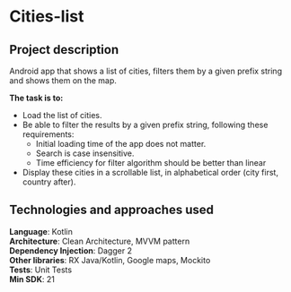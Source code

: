 # Cities-list

## Project description

Android app that shows a list of cities, filters them by a given prefix string and shows them on the map.

**The task is to:**
- Load the list of cities.
- Be able to filter the results by a given prefix string, following these requirements:
  - Initial loading time of the app does not matter.
  - Search is case insensitive.
  - Time efficiency for filter algorithm should be better than linear
- Display these cities in a scrollable list, in alphabetical order (city first, country after).

## Technologies and approaches used

**Language**: Kotlin  
**Architecture**: Clean Architecture, MVVM pattern  
**Dependency Injection**: Dagger 2    
**Other libraries**: RX Java/Kotlin, Google maps, Mockito  
**Tests**: Unit Tests  
**Min SDK**: 21  
